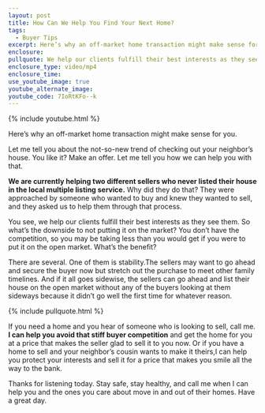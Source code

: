 ```yaml
---
layout: post
title: How Can We Help You Find Your Next Home?
tags:
  - Buyer Tips
excerpt: Here’s why an off-market home transaction might make sense for you.
enclosure:
pullquote: We help our clients fulfill their best interests as they see them.
enclosure_type: video/mp4
enclosure_time:
use_youtube_image: true
youtube_alternate_image:
youtube_code: 7IoRtKFo--k
---
```


{% include youtube.html %}

Here’s why an off-market home transaction might make sense for you.

Let me tell you about the not-so-new trend of checking out your neighbor’s house. You like it? Make an offer. Let me tell you how we can help you with that.

**We are currently helping two different sellers who never listed their house in the local multiple listing service.** Why did they do that? They were approached by someone who wanted to buy and knew they wanted to sell, and they asked us to help them through that process.&nbsp;

You see, we help our clients fulfill their best interests as they see them. So what’s the downside to not putting it on the market? You don’t have the competition, so you may be taking less than you would get if you were to put it on the open market. What’s the benefit?&nbsp;

There are several. One of them is stability.The sellers may want to go ahead and secure the buyer now but stretch out the purchase to meet other family timelines. And if it all goes sidewise, the sellers can go ahead and list their house on the open market without any of the buyers looking at them sideways because it didn’t go well the first time for whatever reason.

{% include pullquote.html %}

If you need a home and you hear of someone who is looking to sell, call me. **I can help you avoid that stiff buyer competition** and get the home for you at a price that makes the seller glad to sell it to you now. Or if you have a home to sell and your neighbor’s cousin wants to make it theirs,I can help you protect your interests and sell it for a price that makes you smile all the way to the bank.

Thanks for listening today. Stay safe, stay healthy, and call me when I can help you and the ones you care about move in and out of their homes. Have a great day.